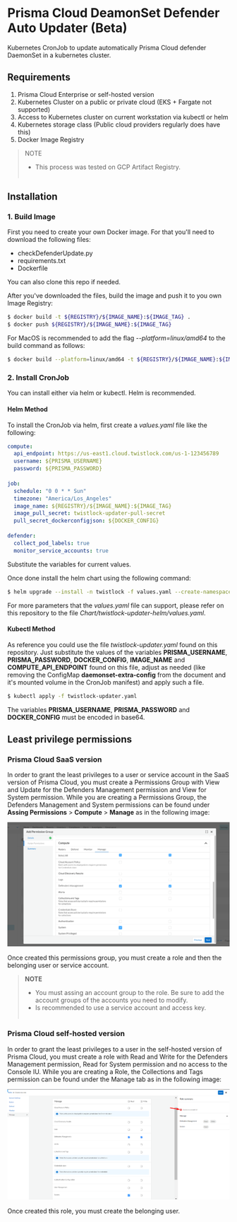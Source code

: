 # Prisma Cloud DeamonSet Defender Auto Updater (Beta)
Kubernetes CronJob to update automatically Prisma Cloud defender DaemonSet in a kubernetes cluster.

## Requirements
1. Prisma Cloud Enterprise or self-hosted version
2. Kubernetes Cluster on a public or private cloud (EKS + Fargate not supported)
3. Access to Kubernetes cluster on current workstation via kubectl or helm
4. Kubernetes storage class (Public cloud providers regularly does have this)
5. Docker Image Registry

> NOTE
> * This process was tested on GCP Artifact Registry.
> <br></br>

## Installation
### 1. Build Image
First you need to create your own Docker image. For that you'll need to download the following files:

* checkDefenderUpdate.py
* requirements.txt
* Dockerfile

You can also clone this repo if needed.

After you've downloaded the files, build the image and push it to you own Image Registry:

```bash
$ docker build -t ${REGISTRY}/${IMAGE_NAME}:${IMAGE_TAG} .
$ docker push ${REGISTRY}/${IMAGE_NAME}:${IMAGE_TAG}
```

For MacOS is recommended to add the flag *--platform=linux/amd64* to the build command as follows:

```bash
$ docker build --platform=linux/amd64 -t ${REGISTRY}/${IMAGE_NAME}:${IMAGE_TAG} .
```

### 2. Install CronJob
You can install either via helm or kubectl. Helm is recommended.

#### Helm Method
To install the CronJob via helm, first create a *values.yaml* file like the following:

```yaml
compute:
  api_endpoint: https://us-east1.cloud.twistlock.com/us-1-123456789
  username: ${PRISMA_USERNAME}
  password: ${PRISMA_PASSWORD}
 
job:
  schedule: "0 0 * * Sun"
  timezone: "America/Los_Angeles"
  image_name: ${REGISTRY}/${IMAGE_NAME}:${IMAGE_TAG}
  image_pull_secret: twistlock-updater-pull-secret
  pull_secret_dockerconfigjson: ${DOCKER_CONFIG}

defender:
  collect_pod_labels: true
  monitor_service_accounts: true
```
Substitute the variables for current values.

Once done install the helm chart using the following command:

```bash
$ helm upgrade --install -n twistlock -f values.yaml --create-namespace twistlock-updater https://raw.githubusercontent.com/PaloAltoNetworks/pcs-cwp-defender-updater/main/Chart/twistlock-updater-helm.tar.gz
```

For more parameters that the *values.yaml* file can support, please refer on this repository to the file *Chart/twistlock-updater-helm/values.yaml*.

#### Kubectl Method
As reference you could use the file *twistlock-updater.yaml* found on this repository. Just substitute the values of the variables **PRISMA_USERNAME**, **PRISMA_PASSWORD**, **DOCKER_CONFIG**, **IMAGE_NAME** and **COMPUTE_API_ENDPOINT** found on this file, adjust as needed (like removing the ConfigMap **daemonset-extra-config** from the document and it's mounted volume in the CronJob manifest) and apply such a file.

```bash
$ kubectl apply -f twistlock-updater.yaml
```

The variables **PRISMA_USERNAME**, **PRISMA_PASSWORD** and **DOCKER_CONFIG** must be encoded in base64.


## Least privilege permissions
### Prisma Cloud SaaS version
In order to grant the least privileges to a user or service account in the SaaS version of Prisma Cloud, you must create a Permissions Group with View and Update for the Defenders Management permission and View for System permission. While you are creating a Permissions Group, the Defenders Management and System permissions can be found under **Assing Permissions** > **Compute** > **Manage** as in the following image:

![Least Privileges Permissions Group - Prisma Cloud SaaS version](./images/saas-least-privileges.png)

Once created this permissions group, you must create a role and then the belonging user or service account.

>**NOTE**
> * You must assing an account group to the role. Be sure to add the account groups of the accounts you need to modify. 
> * Is recommended to use a service account and access key.
> <br/><br/>

### Prisma Cloud self-hosted version
In order to grant the least privileges to a user in the self-hosted version of Prisma Cloud, you must create a role with Read and Write for the Defenders Management permission, Read for System permission and no access to the Console IU. While you are creating a Role, the Collections and Tags permission can be found under the Manage tab as in the following image:

![Least Privileges Role - Prisma Cloud self-hosted version](./images/self-hosted-least-privileges.png)

Once created this role, you must create the belonging user.

